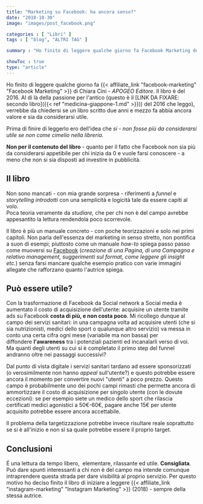 ```yaml
---
title: "Marketing su Facebook: ha ancora senso?"
date: "2018-10-30"
image: "images/post_facebook.png"

categories : [ "Libri" ]
tags : [ "blog", "ALTRI TAG" ]

summary : "Ho finito di leggere qualche giorno fa Facebook Marketing del 2016. Al di là della passione per l'antico verrebbe da chiedersi: un libro scritto due anni e mezzo fa si può considerare ancora utile?"

showToc : true
type: "article"
---
```


Ho finito di leggere qualche giorno fa {{< affiliate_link "facebook-marketing" "Facebook Marketing" >}} di Chiara Cini - _APOGEO Editore_. Il libro è del 2016. 
Al di là della passione per l'antico (questo è il [LINK DA FIXARE: secondo libro]({{< ref "medicina-giappone-1.md" >}})) del 2016 che leggo), verrebbe da chiedersi se un libro scritto due anni e mezzo fa abbia ancora valore e sia da considerarsi utile.  
  
Prima di finire di leggerlo ero dell'idea che _si - non fosse più da considerarsi utile se non come cimelio nella libreria._

**Non per il contenuto del** **libro** - quanto per il fatto che Facebook non sia più da considerarsi appetibile per chi inizia da 0 e vuole farsi conoscere - a meno che non si sia disposti ad investire in pubblicità.

## Il libro

Non sono mancati - con mia grande sorpresa - riferimenti a _funnel_ e _storytelling_ _introdotti_ con una semplicità e logicità tale da essere capiti al volo.  
Poca teoria veramente da _studiare,_ che per chi non è del campo avrebbe appesantito la lettura rendendola poco scorrevole.

Il libro è più un manuale concreto - con poche teorizzazioni e solo nei primi capitoli. Non parla dell'essenza del marketing in senso stretto, non pontifica a suon di esempi; piuttosto come un manuale _how-to_ spiega passo passo come muoversi su [Facebook](https://www.facebook.com) (_creazione di una Pagina, di una Campagna e relativo management, suggerimenti sul format, come leggere gli insight etc._) senza farsi mancare qualche esempio pratico con varie immagini allegate che rafforzano quanto l'autrice spiega.

## Può essere utile?

Con la trasformazione di Facebook da Social network a Social media è aumentato il costo di acquisizione dell'utente: acquisire un utente tramite ads su Facebook **costa di più, e non costa poco**. Mi ricollego dunque al campo dei servizi sanitari: in una campagna volta ad acquisire utenti (che si sia nutrizionisti, medici dello sport o qualunque altro servizio) va messa in conto una certa cifra ogni mese (variabile ma non bassa) per diffondere **l'awareness** tra i potenziali pazienti ed incanalarli verso di voi. Ma quanti degli utenti su cui si è completato il primo step del funnel andranno oltre nei passaggi successivi?

Dal punto di vista digitale i servizi sanitari tardano ad essere sponsorizzati (o verosimilmente non hanno _appeal_ sull'utente?) e questo potrebbe essere ancora il momento per convertire nuovi "utenti" a poco prezzo. Questo campo è probabilmente uno dei pochi campi rimasti che permette ancora di ammortizzare il costo di acquisizione per singolo utente (con le dovute eccezioni): se per esempio siete un medico dello sport che rilascia certificati medici agonistici a 50€-60€, pagare anche 15€ per utente acquisito potrebbe essere ancora accettabile. 

Il problema della targetizzazione potrebbe invece risultare reale soprattutto se si è all'inizio e non si sa quale potrebbe essere il proprio target.

## Conclusioni

É una lettura da tempo libero,  elementare, rilassante ed utile. **Consigliata**. Può dare spunti interessanti a chi non è del campo ma intende comunque intraprendere questa strada per dare visibilità al proprio servizio. Per questo motivo ho deciso finito il libro di iniziare a leggere {{< affiliate_link "instagram-marketing" "Instagram Marketing" >}} (2018) - sempre della stessa autrice.
